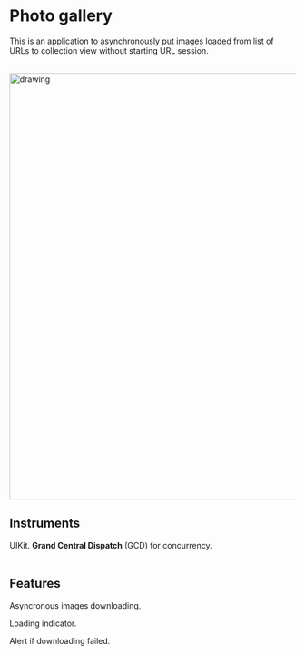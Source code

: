 # **Photo gallery**

This is an application to asynchronously put images loaded from list of URLs to collection view without starting URL session.
<br><br>

<img src="readme/gallery.gif" alt="drawing" width="750" title="gallery"/>

## **Instruments**

UIKit. **Grand Central Dispatch** (GCD) for concurrency.
<br><br>

## **Features**

Asyncronous images downloading.

Loading indicator.

Alert if downloading failed.